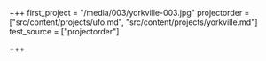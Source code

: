+++
first_project = "/media/003/yorkville-003.jpg"
projectorder = ["src/content/projects/ufo.md", "src/content/projects/yorkville.md"]
test_source = ["projectorder"]

+++
